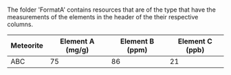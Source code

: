 # 
The folder 'FormatA' contains resources that are of the type that have the measurements of the elements in the header of the their respective columns.

Meteorite|   Element A (mg/g) |   Element B (ppm) | Element C (ppb) |
---------|--------------------|-------------------|-----------------|
ABC | 75 | 86 | 21
